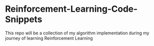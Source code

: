 # Reinforcement-Learning-Code-Snippets
This repo will be a collection of my algorithm implementation during my journey of learning Reinforcement Learning
